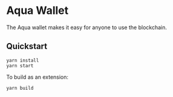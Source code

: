 # Aqua Wallet

The Aqua wallet makes it easy for anyone to use the blockchain.


## Quickstart

```
yarn install
yarn start
```

To build as an extension:

`yarn build`